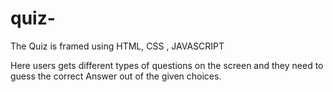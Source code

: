 # quiz-
The Quiz is framed using HTML, CSS , JAVASCRIPT

Here users gets different types of questions on the screen and they need to guess the correct Answer out of the given choices.
